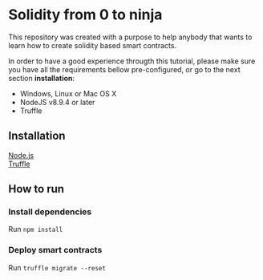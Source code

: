 # Solidity from 0 to ninja

This repository was created with a purpose to help anybody that wants to learn how to create solidity based smart contracts.

In order to have a good experience througth this tutorial, please make sure you have all the requirements bellow pre-configured, or go to the next section **installation**:

- Windows, Linux or Mac OS X
- NodeJS v8.9.4 or later
- Truffle

## Installation
[Node.js](https://nodejs.org/en/download/package-manager/) <br>
[Truffle](https://www.trufflesuite.com/docs/truffle/getting-started/installation)

## How to run

### Install dependencies

Run `npm install`

### Deploy smart contracts

Run `truffle migrate --reset`